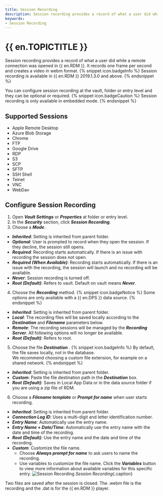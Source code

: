 ```yaml
---
title: Session Recording
description: Session recording provides a record of what a user did while a remote connection was opened in Remote Desktop Manager.
keywords:
- Session Recording
---
```

# {{ en.TOPICTITLE }} 
Session recording provides a record of what a user did while a remote connection was opened in {{ en.RDM }}. It records one frame per second and creates a video in webm format. 
{% snippet icon.badgeInfo %} 
Session recording is available in {{ en.RDM }} 2019.1.3.0 and above. 
{% endsnippet %}
 
You can configure session recording at the vault, folder or entry level and they can be optional or required. 
{% snippet icon.badgeCaution %} 
Session recording is only available in embedded mode. 
{% endsnippet %}
 
## Supported Sessions 
* Apple Remote Desktop 
* Azure Blob Storage 
* Chrome 
* FTP 
* Google Drive 
* RDP 
* S3 
* SCP 
* SFTP 
* SSH Shell 
* Telnet 
* VNC 
* WebDav 
## Configure Session Recording 
1. Open ***Vault Settings*** or ***Properties*** at folder or entry level. 
1. In the ***Security*** section, click ***Session Recording***. 
1. Choose a ***Mode***. 
* ***Inherited***: Setting is inherited from parent folder. 
* ***Optional***: User is prompted to record when they open the session. If they decline, the session still opens. 
* ***Required***: Recording starts automatically. If there is an issue with recording the session does not open. 
* ***Required (When Available)***: Recording starts automatically. If there is an issue with the recording, the session will launch and no recording will be available. 
* ***Never***: Session recording is turned off. 
* ***Root (Default)***: Refers to vault. Default on vault means ***Never***. 
4. Choose the ***Recording*** method. 
{% snippet icon.badgeNotice %} 
Some options are only available with a {{ en.DPS }} data source. 
{% endsnippet %}
 
* ***Inherited***: Setting is inherited from parent folder. 
* ***Local***: The recording files will be saved locally according to the ***Destination*** and ***Filename*** parameters below. 
* ***Remote***: The recording sessions will be managed by the ***Recording Server***. All following options will no longer be available. 
* ***Root (Default)***: Refers to root. 
5. Choose the file ***Destination*** . 
{% snippet icon.badgeInfo %} 
By default, the file saves locally, not in the database.  
We recommend choosing a custom file extension, for example on a shared network. 
{% endsnippet %}
 
* ***Inherited***: Setting is inherited from parent folder. 
* ***Custom***: Paste the file destination path in the ***Destination*** box. 
* ***Root (Default)***: Saves in Local App Data or in the data source folder if you are using a zip file of RDM. 
6. Choose a ***Filename template*** or ***Prompt for name*** when user starts recording. 
* ***Inherited***: Setting is inherited from parent folder. 
* ***Connection Log ID***: Uses a multi-digit and letter identification number. 
* ***Entry Name***: Automatically use the entry name. 
* ***Entry Name + Date/Time***: Automatically use the entry name with the date and time of the recording. 
* ***Root (Default)***: Use the entry name and the date and time of the recording. 
* ***Custom***: Customize the file name. 
  * Choose ***Always prompt for name*** to ask users to name the recording. 
  * Use variables to customize the file name. Click the ***Variables*** button to view more information about available variables for this specific entry. 
![Session Recording](/img/en/kb/KB4993.png) 
*Session Recording*{.caption}  

Two files are saved after the session is closed. The .webm file is the recording and the .dat is for the {{ en.RDM }} player. 

